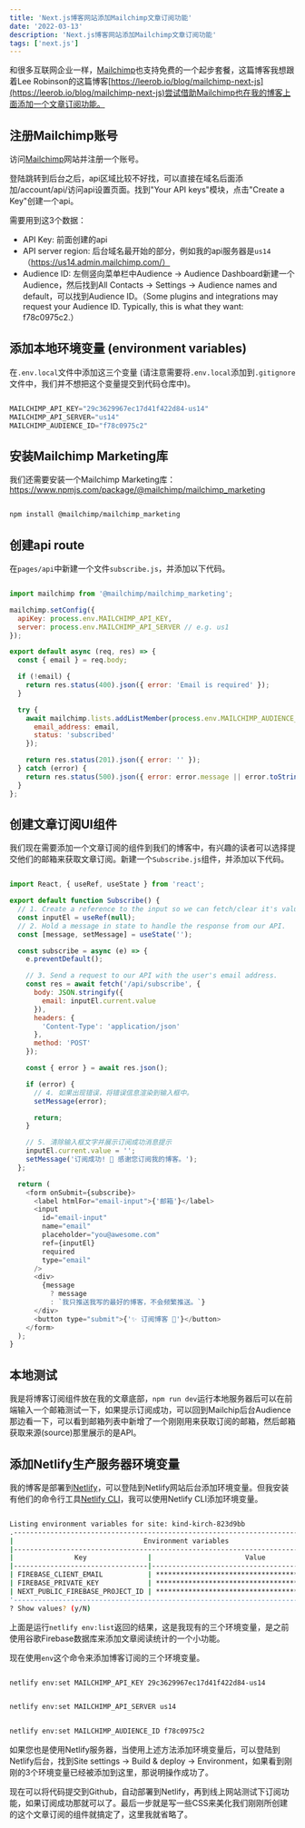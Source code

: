 ```yaml
---
title: 'Next.js博客网站添加Mailchimp文章订阅功能'
date: '2022-03-13'
description: 'Next.js博客网站添加Mailchimp文章订阅功能'
tags: ['next.js']
---
```


和很多互联网企业一样，[Mailchimp](https://mailchimp.com/pricing/marketing/)也支持免费的一个起步套餐，这篇博客我想跟着Lee Robinson的这篇博客[https://leerob.io/blog/mailchimp-next-js](https://leerob.io/blog/mailchimp-next-js)尝试借助Mailchimp也在我的博客上面添加一个文章订阅功能。

## 注册Mailchimp账号

访问[Mailchimp](https://login.mailchimp.com/signup/)网站并注册一个账号。

登陆跳转到后台之后，api区域比较不好找，可以直接在域名后面添加/account/api/访问api设置页面。找到"Your API keys"模块，点击"Create a Key"创建一个api。

需要用到这3个数据：

- API Key: 前面创建的api
- API server region: 后台域名最开始的部分，例如我的api服务器是`us14`（https://us14.admin.mailchimp.com/）
- Audience ID: 左侧竖向菜单栏中Audience -> Audience Dashboard新建一个Audience，然后找到All Contacts -> Settings -> Audience names and default，可以找到Audience ID。（Some plugins and integrations may request your Audience ID. Typically, this is what they want: f78c0975c2.）

## 添加本地环境变量 (environment variables)

在`.env.local`文件中添加这三个变量 (请注意需要将`.env.local`添加到`.gitignore`文件中，我们并不想把这个变量提交到代码仓库中)。

```javascript

MAILCHIMP_API_KEY="29c3629967ec17d41f422d84-us14"
MAILCHIMP_API_SERVER="us14"
MAILCHIMP_AUDIENCE_ID="f78c0975c2"

```


## 安装Mailchimp Marketing库

我们还需要安装一个Mailchimp Marketing库：https://www.npmjs.com/package/@mailchimp/mailchimp_marketing

```bash

npm install @mailchimp/mailchimp_marketing

```


## 创建api route

在`pages/api`中新建一个文件`subscribe.js`，并添加以下代码。

```javascript

import mailchimp from '@mailchimp/mailchimp_marketing';

mailchimp.setConfig({
  apiKey: process.env.MAILCHIMP_API_KEY,
  server: process.env.MAILCHIMP_API_SERVER // e.g. us1
});

export default async (req, res) => {
  const { email } = req.body;

  if (!email) {
    return res.status(400).json({ error: 'Email is required' });
  }

  try {
    await mailchimp.lists.addListMember(process.env.MAILCHIMP_AUDIENCE_ID, {
      email_address: email,
      status: 'subscribed'
    });

    return res.status(201).json({ error: '' });
  } catch (error) {
    return res.status(500).json({ error: error.message || error.toString() });
  }
};

```


## 创建文章订阅UI组件

我们现在需要添加一个文章订阅的组件到我们的博客中，有兴趣的读者可以选择提交他们的邮箱来获取文章订阅。新建一个`Subscribe.js`组件，并添加以下代码。

```javascript

import React, { useRef, useState } from 'react';

export default function Subscribe() {
  // 1. Create a reference to the input so we can fetch/clear it's value.
  const inputEl = useRef(null);
  // 2. Hold a message in state to handle the response from our API.
  const [message, setMessage] = useState('');

  const subscribe = async (e) => {
    e.preventDefault();

    // 3. Send a request to our API with the user's email address.
    const res = await fetch('/api/subscribe', {
      body: JSON.stringify({
        email: inputEl.current.value
      }),
      headers: {
        'Content-Type': 'application/json'
      },
      method: 'POST'
    });

    const { error } = await res.json();

    if (error) {
      // 4. 如果出现错误，将错误信息渲染到输入框中。
      setMessage(error);

      return;
    }

    // 5. 清除输入框文字并展示订阅成功消息提示
    inputEl.current.value = '';
    setMessage('订阅成功! 🎉 感谢您订阅我的博客。');
  };

  return (
    <form onSubmit={subscribe}>
      <label htmlFor="email-input">{'邮箱'}</label>
      <input
        id="email-input"
        name="email"
        placeholder="you@awesome.com"
        ref={inputEl}
        required
        type="email"
      />
      <div>
        {message
          ? message
          : `我只推送我写的最好的博客，不会频繁推送。`}
      </div>
      <button type="submit">{'✨ 订阅博客 💌'}</button>
    </form>
  );
}

```


## 本地测试

我是将博客订阅组件放在我的文章底部，`npm run dev`运行本地服务器后可以在前端输入一个邮箱测试一下，如果提示订阅成功，可以回到Mailchip后台Audience那边看一下，可以看到邮箱列表中新增了一个刚刚用来获取订阅的邮箱，然后邮箱获取来源(source)那里展示的是API。


## 添加Netlify生产服务器环境变量

我的博客是部署到[Netlify](https://www.netlify.com/)，可以登陆到Netlify网站后台添加环境变量。但我安装有他们的命令行工具[Netlify CLI](https://cli.netlify.com/)，我可以使用Netlify CLI添加环境变量。

```bash

Listing environment variables for site: kind-kirch-823d9bb
.--------------------------------------------------------------------------------------.
|                                Environment variables                                 |
|--------------------------------------------------------------------------------------|
|               Key               |                       Value                        |
|---------------------------------|----------------------------------------------------|
| FIREBASE_CLIENT_EMAIL           | ************************************************** |
| FIREBASE_PRIVATE_KEY            | ************************************************** |
| NEXT_PUBLIC_FIREBASE_PROJECT_ID | ************************************************** |
'--------------------------------------------------------------------------------------'
? Show values? (y/N) 

```

上面是运行`netlify env:list`返回的结果，这是我现有的三个环境变量，是之前使用谷歌Firebase数据库来添加文章阅读统计的一个小功能。

现在使用`env`这个命令来添加博客订阅的三个环境变量。

```bash

netlify env:set MAILCHIMP_API_KEY 29c3629967ec17d41f422d84-us14

```

```bash

netlify env:set MAILCHIMP_API_SERVER us14 

```

```bash

netlify env:set MAILCHIMP_AUDIENCE_ID f78c0975c2 

```

如果您也是使用Netlify服务器，当使用上述方法添加环境变量后，可以登陆到Netlify后台，找到Site settings -> Build & deploy -> Environment，如果看到刚刚的3个环境变量已经被添加到这里，那说明操作成功了。

现在可以将代码提交到Github，自动部署到Netlify，再到线上网站测试下订阅功能，如果订阅成功那就可以了。最后一步就是写一些CSS来美化我们刚刚所创建的这个文章订阅的组件就搞定了，这里我就省略了。
